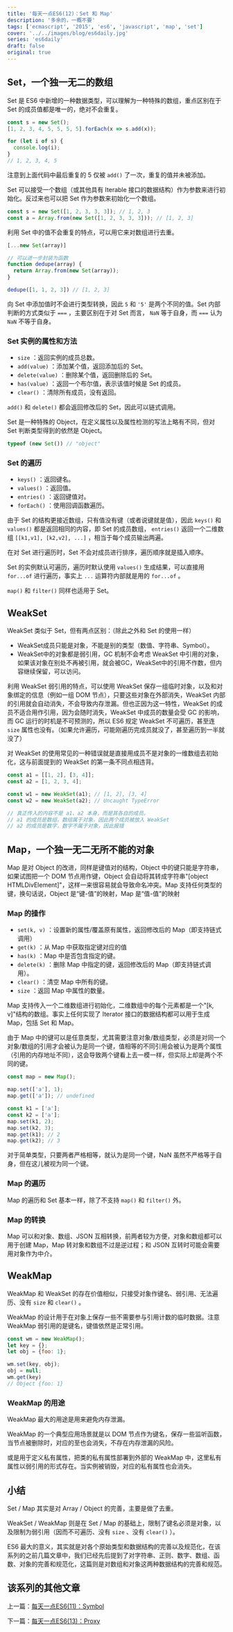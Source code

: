 ```yaml
---
title: '每天一点ES6(12)：Set 和 Map'
description: '多余的，一概不要'
tags: ['ecmascript', '2015', 'es6', 'javascript', 'map', 'set']
cover: '../../images/blog/es6daily.jpg'
series: 'es6daily'
draft: false
original: true
---
```


## Set，一个独一无二的数组

Set 是 ES6 中新增的一种数据类型，可以理解为一种特殊的数组，重点区别在于 Set 的成员值都是唯一的，绝对不会重复。

```javascript
const s = new Set();
[1, 2, 3, 4, 5, 5, 5, 5].forEach(x => s.add(x));

for (let i of s) {
  console.log(i);
}
// 1, 2, 3, 4, 5
```

注意到上面代码中最后重复的 5 仅被 `add()` 了一次，重复的值并未被添加。

Set 可以接受一个数组（或其他具有 Iterable 接口的数据结构）作为参数来进行初始化。反过来也可以把 Set 作为参数来初始化一个数组。

```javascript
const s = new Set([1, 2, 3, 3, 3]); // 1, 2, 3
const a = Array.from(new Set([1, 2, 3, 3, 3])); // [1, 2, 3]
```

利用 Set 中的值不会重复的特点，可以用它来对数组进行去重。

```javascript
[...new Set(array)]

// 可以进一步封装为函数
function dedupe(array) {
  return Array.from(new Set(array));
}

dedupe([1, 1, 2, 3]) // [1, 2, 3]
```

向 Set 中添加值时不会进行类型转换，因此 `5` 和 `'5'` 是两个不同的值。Set 内部判断的方式类似于 `===` ，主要区别在于对 Set 而言， `NaN` 等于自身，而 `===` 认为 `NaN` 不等于自身。

### Set 实例的属性和方法

- `size` ：返回实例的成员总数。
- `add(value)` ：添加某个值，返回添加后的 Set。
- `delete(value)` ：删除某个值，返回删除后的 Set。
- `has(value)` ：返回一个布尔值，表示该值时候是 Set 的成员。
- `clear()` ：清除所有成员，没有返回。

 `add()` 和 `delete()` 都会返回修改后的 Set，因此可以链式调用。

Set 是一种特殊的 Object，在定义属性以及属性检测的写法上略有不同，但对 Set 判断类型得到的依然是 Object。

```javascript
typeof (new Set()) // "object"
```

### Set 的遍历

- `keys()` ：返回键名。
- `values()` ：返回值。
- `entries()` ：返回键值对。
- `forEach()` ：使用回调函数遍历。

由于 Set 的结构更接近数组，只有值没有键（或者说键就是值），因此 `keys()` 和 `values()` 都是返回相同的内容，即 Set 的成员数组， `entries()` 返回一个二维数组 `[[k1,v1], [k2,v2], ...]` ，相当于每个成员输出两遍。

在对 Set 进行遍历时，Set 不会对成员进行排序，遍历顺序就是插入顺序。

Set 的实例默认可遍历，遍历时默认使用 `values()` 生成结果，可以直接用 `for...of` 进行遍历，事实上 `...` 运算符内部就是用的 `for...of` 。

 `map()` 和 `filter()` 同样也适用于 Set。

## WeakSet

WeakSet 类似于 Set，但有两点区别：（除此之外和 Set 的使用一样）

- WeakSet成员只能是对象，不能是别的类型（数值、字符串、Symbol）。
- WeakSet中的对象都是弱引用，GC 机制不会考虑 WeakSet 中引用的对象，如果该对象在别处不再被引用，就会被GC，WeakSet中的引用不作数，但内容继续保留，可以访问。

利用 WeakSet 弱引用的特点，可以使用 WeakSet 保存一组临时对象，以及和对象绑定的信息（例如一组 DOM 节点），只要这些对象在外部消失，WeakSet 内部的引用就会自动消失，不会导致内存泄漏。但也正因为这一特性，WeakSet 的成员不适合用作引用，因为会随时消失，WeakSet 中成员的数量会受 GC 的影响，而 GC 运行的时机是不可预测的，所以 ES6 规定 WeakSet 不可遍历，甚至连 `size` 属性也没有。（如果允许遍历，可能刚遍历完成员就没了，甚至遍历到一半就没了）

对 WeakSet 的使用常见的一种错误就是直接用成员不是对象的一维数组去初始化，这与前面提到的 WeakSet 的第一条不同点相违背。

```javascript
const a1 = [[1, 2], [3, 4]];
const a2 = [1, 2, 3, 4];

const w1 = new WeakSet(a1); // [1, 2], [3, 4]
const w2 = new WeakSet(a2); // Uncaught TypeError

// 真正传入的内容不是 a1、a2 本身，而是其各自的成员。
// a1 的成员是数组，数组属于对象，因此两个成员被放入 WeakSet
// a2 的成员是数字，数字不属于对象，因此报错
```

## Map，一个独一无二无所不能的对象

Map 是对 Object 的改进，同样是键值对的结构，Object 中的键只能是字符串，如果试图把一个 DOM 节点用作键，Object 会自动将其转成字符串"[object HTMLDivElement]"，这样一来很容易就会导致命名冲突。Map 支持任何类型的键，换句话说，Object 是“键-值”的映射，Map 是“值-值”的映射

### Map 的操作

- `set(k, v)` ：设置新的属性/覆盖原有属性，返回修改后的 Map（即支持链式调用）
- `get(k)` ：从 Map 中获取指定键对应的值
- `has(k)` ：Map 中是否包含指定的键。
- `delete(k)` ：删除 Map 中指定的键，返回修改后的 Map（即支持链式调用）。
- `clear()` ：清空 Map 中所有的键。
- `size` ：返回 Map 中属性的数量。

Map 支持传入一个二维数组进行初始化，二维数组中的每个元素都是一个"[k, v]"结构的数组。事实上任何实现了 Iterator 接口的数据结构都可以用于生成 Map，包括 Set 和 Map。

由于 Map 中的键可以是任意类型，尤其需要注意对象/数组类型，必须是对同一个对象/数组的引用才会被认为是同一个键，值相等的不同引用会被认为是两个属性（引用的内存地址不同），这会导致两个键看上去一模一样，但实际上却是两个不同的键。

```javascript
const map = new Map();

map.set(['a'], 1);
map.get(['a']); // undefined

const k1 = ['a'];
const k2 = ['a'];
map.set(k1, 2);
map.set(k2, 3);
map.get(k1); // 2
map.get(k2); // 3
```

对于简单类型，只要两者严格相等，就认为是同一个键，NaN 虽然不严格等于自身，但在这儿被视为同一个键。

### Map 的遍历

Map 的遍历和 Set 基本一样，除了不支持 `map()` 和 `filter()` 外。

### Map 的转换

Map 可以和对象、数组、JSON 互相转换，前两者较为方便，对象和数组都可以用于创建 Map，Map 转对象和数组不过是逆过程；和 JSON 互转时可能会需要用对象作为中介。

## WeakMap

WeakMap 和 WeakSet 的存在价值相似，只接受对象作键名、弱引用、无法遍历、没有 `size` 和 `clear()` 。

WeakMap 的设计用于在对象上保存一些不需要参与引用计数的临时数据。注意 WeakMap 弱引用的是键名，键值依然是正常引用。

```javascript
const wm = new WeakMap();
let key = {};
let obj = {foo: 1};

wm.set(key, obj);
obj = null;
wm.get(key)
// Object {foo: 1}
```

### WeakMap 的用途

WeakMap 最大的用途是用来避免内存泄漏。

WeakMap 的一个典型应用场景就是以 DOM 节点作为键名，保存一些监听函数，当节点被删除时，对应的至也会消失，不存在内存泄漏的风险。

或是用于定义私有属性，把类的私有属性部署到外部的 WeakMap 中，这里私有属性以弱引用的形式存在。当实例被销毁，对应的私有属性也会消失。

## 小结

Set / Map 其实是对 Array / Object 的完善，主要是做了去重。

WeakSet / WeakMap 则是在 Set / Map 的基础上，限制了键名必须是对象，以及限制为弱引用（因而不可遍历、没有 `size` 、没有 `clear()` ）。

ES6 最大的意义，其实就是对各个原始类型和数据结构的完善以及规范化，在该系列的之前几篇文章中，我们已经先后提到了对字符串、正则、数字、数组、函数、对象的完善和规范化，这篇则是对数组和对象这两种数据结构的完善和规范。

## 该系列的其他文章

上一篇：[每天一点ES6(11)：Symbol](/blog/2017/07/02/es6-daily-11-symbol)

下一篇：[每天一点ES6(13)：Proxy](/blog/2017/12/20/es6-daily-13-proxy-and-reflect)
